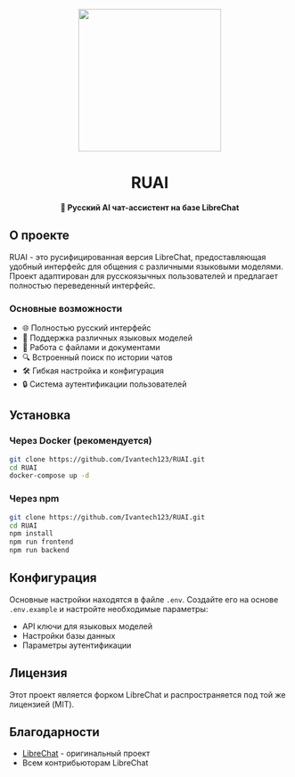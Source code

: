 <p align="center">
  <a href="https://github.com/Ivantech123/RUAI">
    <img src="client/public/assets/logo.svg" height="256">
  </a>
  <h1 align="center">RUAI</h1>
</p>

<p align="center">
  <strong>🤖 Русский AI чат-ассистент на базе LibreChat</strong>
</p>

## О проекте

RUAI - это русифицированная версия LibreChat, предоставляющая удобный интерфейс для общения с различными языковыми моделями. Проект адаптирован для русскоязычных пользователей и предлагает полностью переведенный интерфейс.

### Основные возможности

- 🌐 Полностью русский интерфейс
- 💬 Поддержка различных языковых моделей
- 📁 Работа с файлами и документами
- 🔍 Встроенный поиск по истории чатов
- 🛠️ Гибкая настройка и конфигурация
- 🔒 Система аутентификации пользователей

## Установка

### Через Docker (рекомендуется)

```bash
git clone https://github.com/Ivantech123/RUAI.git
cd RUAI
docker-compose up -d
```

### Через npm

```bash
git clone https://github.com/Ivantech123/RUAI.git
cd RUAI
npm install
npm run frontend
npm run backend
```

## Конфигурация

Основные настройки находятся в файле `.env`. Создайте его на основе `.env.example` и настройте необходимые параметры:

- API ключи для языковых моделей
- Настройки базы данных
- Параметры аутентификации

## Лицензия

Этот проект является форком LibreChat и распространяется под той же лицензией (MIT).

## Благодарности

- [LibreChat](https://github.com/danny-avila/LibreChat) - оригинальный проект
- Всем контрибьюторам LibreChat
